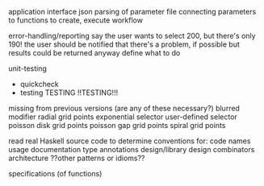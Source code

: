 
application interface
  json parsing of parameter file
  connecting parameters to functions to create, execute workflow

error-handling/reporting
  say the user wants to select 200, but there's only 190!
  the user should be notified that there's a problem, if possible
  but results could be returned anyway
  define what to do

unit-testing
 - quickcheck
 - testing TESTING !!TESTING!!!

missing from previous versions (are any of these necessary?)
  blurred modifier
  radial grid points
  exponential selector
  user-defined selector
  poisson disk grid points
  poisson gap grid points
  spiral grid points

read real Haskell source code to determine conventions for:
	code
	names
	usage
	documentation
	type annotations
	design/library design
	combinators
	architecture
	??other patterns or idioms??

specifications (of functions)